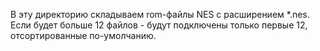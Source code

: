 В эту директорию складываем rom-файлы NES с расширением *.nes.
Если будет больше 12 файлов - будут подключены только первые 12, отсортированные по-умолчанию.
